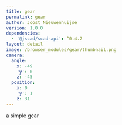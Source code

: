 ```yaml
---
title: gear
permalink: gear
author: Joost Nieuwenhuijse
version: 1.0.0
dependencies:
  - '@jscad/scad-api': ^0.4.2
layout: detail
image: /browser_modules/gear/thumbnail.png
camera:
  angle:
    x: -49
    'y': 0
    z: -45
  position:
    x: 0
    'y': 1
    z: 31
---
```

a simple gear